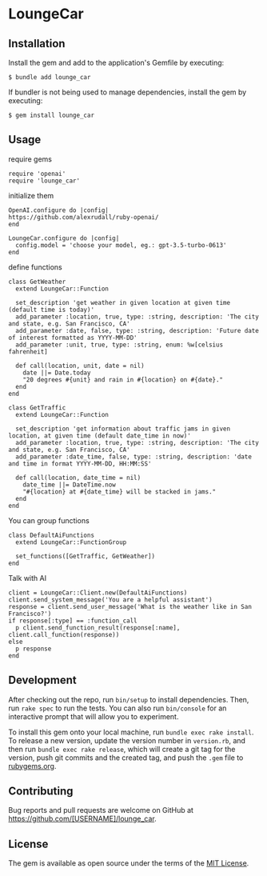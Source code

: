 # LoungeCar

## Installation

Install the gem and add to the application's Gemfile by executing:

    $ bundle add lounge_car

If bundler is not being used to manage dependencies, install the gem by executing:

    $ gem install lounge_car

## Usage
require gems
```
require 'openai'
require 'lounge_car'
```

initialize them
```
OpenAI.configure do |config|
https://github.com/alexrudall/ruby-openai/
end

LoungeCar.configure do |config|
  config.model = 'choose your model, eg.: gpt-3.5-turbo-0613'
end
```
define functions
```
class GetWeather
  extend LoungeCar::Function

  set_description 'get weather in given location at given time (default time is today)'
  add_parameter :location, true, type: :string, description: 'The city and state, e.g. San Francisco, CA'
  add_parameter :date, false, type: :string, description: 'Future date of interest formatted as YYYY-MM-DD'
  add_parameter :unit, true, type: :string, enum: %w[celsius fahrenheit]

  def call(location, unit, date = nil)
    date ||= Date.today
    "20 degrees #{unit} and rain in #{location} on #{date}."
  end
end

class GetTraffic
  extend LoungeCar::Function

  set_description 'get information about traffic jams in given location, at given time (default date_time in now)'
  add_parameter :location, true, type: :string, description: 'The city and state, e.g. San Francisco, CA'
  add_parameter :date_time, false, type: :string, description: 'date and time in format YYYY-MM-DD, HH:MM:SS'

  def call(location, date_time = nil)
    date_time ||= DateTime.now
    "#{location} at #{date_time} will be stacked in jams."
  end
end
```
You can group functions
```
class DefaultAiFunctions
  extend LoungeCar::FunctionGroup

  set_functions([GetTraffic, GetWeather])
end
```
Talk with AI
```
client = LoungeCar::Client.new(DefaultAiFunctions)
client.send_system_message('You are a helpful assistant')
response = client.send_user_message('What is the weather like in San Francisco?')
if response[:type] == :function_call
  p client.send_function_result(response[:name], client.call_function(response))
else
  p response
end
```

## Development

After checking out the repo, run `bin/setup` to install dependencies. Then, run `rake spec` to run the tests. You can also run `bin/console` for an interactive prompt that will allow you to experiment.

To install this gem onto your local machine, run `bundle exec rake install`. To release a new version, update the version number in `version.rb`, and then run `bundle exec rake release`, which will create a git tag for the version, push git commits and the created tag, and push the `.gem` file to [rubygems.org](https://rubygems.org).

## Contributing

Bug reports and pull requests are welcome on GitHub at https://github.com/[USERNAME]/lounge_car.

## License

The gem is available as open source under the terms of the [MIT License](https://opensource.org/licenses/MIT).

